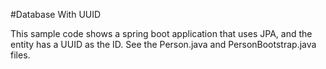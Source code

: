 #Database With UUID

This sample code shows a spring boot application that uses JPA, and the entity has a UUID as the ID.
See the Person.java and PersonBootstrap.java files.
